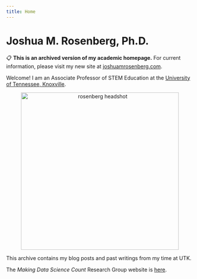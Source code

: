 ```yaml
---
title: Home
---
```


# Joshua M. Rosenberg, Ph.D.

<div class="archive-notice">
📋 <strong>This is an archived version of my academic homepage.</strong> For current information, please visit my new site at <a href="https://joshuamrosenberg.com/">joshuamrosenberg.com</a>.
</div>

Welcome! I am an Associate Professor of STEM Education at the [University of Tennessee, Knoxville](http://utk.edu/). 

<div style="text-align: center;">
  <img src="images/rosenberg-headshot-utk-2024.jpeg" alt="rosenberg headshot" style="width: 425px;" align = "center;">
</div>

This archive contains my blog posts and past writings from my time at UTK.

The *Making Data Science Count* Research Group website is [here](https://makingdatasciencecount.com).
